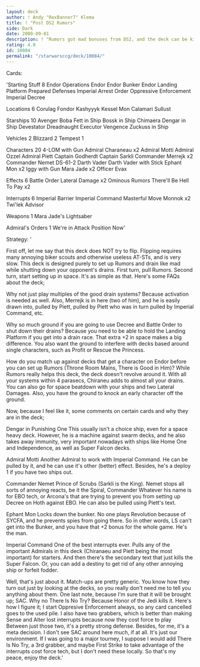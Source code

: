 ```yaml
---
layout: deck
author: ! Andy "RexBanner7" Klema
title: ! "Post DS2 Rumors"
side: Dark
date: 2000-09-01
description: ! "Rumors got mad bonuses from DS2, and the deck can be killer if played right. Read on."
rating: 4.0
id: 10084
permalink: "/starwarsccg/deck/10084/"
---
```

Cards: 

'Starting Stuff 8
Endor Operations
Endor
Endor Bunker
Endor Landing Platform
Prepared Defenses
Imperial Arrest Order
Oppressive Enforcement
Imperial Decree

Locations 6
Corulag
Fondor
Kashyyyk
Kessel
Mon Calamari
Sullust

Starships 10
Avenger
Boba Fett in Ship
Bossk in Ship
Chimaera
Dengar in Ship
Devestator
Dreadnaught
Executor
Vengence
Zuckuss in Ship

Vehicles 2
Blizzard 2
Tempest 1

Characters 20
4-LOM with Gun
Admiral Charaneau x2
Admiral Motti
Admiral Ozzel
Admiral Piett
Captain Godherdt
Captain Sarkli
Commander Merrejk x2
Commander Nemet
DS-61-2
Darth Vader
Darth Vader with Stick
Ephant Mon x2
Iggy with Gun
Mara Jade x2
Officer Evax

Effects 6
Battle Order
Lateral Damage x2
Ominous Rumors
There'll Be Hell To Pay x2

Interrupts 6
Imperial Barrier
Imperial Command
Masterful Move
Monnok x2
Twi'lek Advisor

Weapons 1
Mara Jade's Lightsaber

Admiral's Orders 1
We're in Attack Position Now'

Strategy: '

First off, let me say that this deck does NOT try to flip. Flipping requires many annoying biker scouts and otherwise useless AT-STs, and is very slow. This deck is designed purely to set up Rumors and drain like mad while shutting down your opponent's drains. First turn, pull Rumors. Second turn, start setting up in space. It's as simple as that. Here's some FAQs about the deck;

Why not just play multiples of the good drain systems? Because activation is needed as well. Also, Merrejk is in here (two of him), and he is easily drawn into, pulled by Piett, pulled by Piett who was in turn pulled by Imperial Command, etc.

Why so much ground if you are going to use Decree and Battle Order to shut down their drains? Because you need to be able to hold the Landing Platform if you get into a drain race. That extra +2 in space makes a big difference. You also want the ground to interfere with decks based around single characters, such as Profit or Rescue the Princess.

How do you match up against decks that get a character on Endor before you can set up Rumors (Throne Room Mains, There is Good in Him)? While Rumors really helps this deck, the deck doesn't revolve around it. With all your systems within 4 parasecs, Chiraneu adds to almost all your drains. You can also go for space beatdown with your ships and two Lateral Damages. Also, you have the ground to knock an early character off the ground.

Now, because I feel like it, some comments on certain cards and why they are in the deck;

Dengar in Punishing One This usually isn't a choice ship, even for a space heavy deck. However, he is a machine against swarm decks, and he also takes away immunity, very important nowadays with ships like Home One and Independence, as well as Super Falcon decks.

Admiral Motti Another Admiral to work with Imperial Command. He can be pulled by it, and he can use it's other (better) effect. Besides, he's a deploy 1 if you have two ships out.

Commander Nemet Prince of Scrubs (Sarkli is the King). Nemet stops all sorts of annoying reacts, be it the Spiral, Commander Whatever his name is for EBO tech, or Arcona's that are trying to prevent you from setting up Decree on Hoth against EBO. He can also be pulled using Piett's text.

Ephant Mon Locks down the bunker. No one plays Revolution because of SYCFA, and he prevents spies from going there. So in other words, LS can't get into the Bunker, and you have that +2 bonus for the whole game. He's the man.

Imperial Command One of the best interrupts ever. Pulls any of the important Admirals in this deck (Chiranaeu and Piett being the most important) for starters. And then there's the secondary text that just kills the Super Falcon. Or, you can add a destiny to get rid of any other annoying ship or forfeit fodder.

Well, that's just about it. Match-ups are pretty generic. You know how they turn out just by looking at the decks, so you really don't need me to tell you anything about them. One last note, because I'm sure that it will be brought up; SAC. Why no There Is No Try? Because Honor of the Jedi kills it. Here's how I figure it; I start Oppresive Enforcement always, so any card cancelled goes to the used pile. I also have two grabbers, which is better than making Sense and Alter lost interrupts because now they cost force to play Between just those two, it's a pretty strong defense. Besides, for me, it's a meta decision. I don't see SAC around here much, if at all. It's just our environment. If I was going to a major tourney, I suppose I would add There Is No Try, a 3rd grabber, and maybe First Strike to take advantage of the interrupts cost force tech, but I don't need these locally. So that's my peace, enjoy the deck.'
